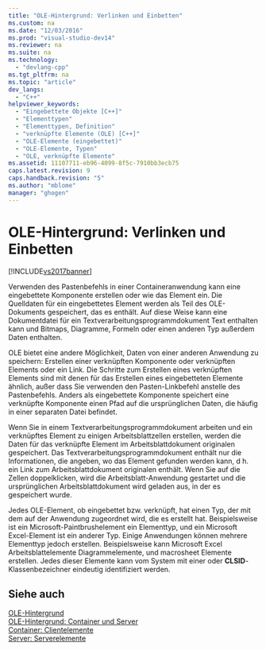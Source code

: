 ```yaml
---
title: "OLE-Hintergrund: Verlinken und Einbetten"
ms.custom: na
ms.date: "12/03/2016"
ms.prod: "visual-studio-dev14"
ms.reviewer: na
ms.suite: na
ms.technology: 
  - "devlang-cpp"
ms.tgt_pltfrm: na
ms.topic: "article"
dev_langs: 
  - "C++"
helpviewer_keywords: 
  - "Eingebettete Objekte [C++]"
  - "Elementtypen"
  - "Elementtypen, Definition"
  - "verknüpfte Elemente (OLE) [C++]"
  - "OLE-Elemente (eingebettet)"
  - "OLE-Elemente, Typen"
  - "OLE, verknüpfte Elemente"
ms.assetid: 11107711-eb96-4099-8f5c-7910bb3ecb75
caps.latest.revision: 9
caps.handback.revision: "5"
ms.author: "mblome"
manager: "ghogen"
---
```

# OLE-Hintergrund: Verlinken und Einbetten
[!INCLUDE[vs2017banner](../assembler/inline/includes/vs2017banner.md)]

Verwenden des Pastenbefehls in einer Containeranwendung kann eine eingebettete Komponente erstellen oder wie das Element ein.  Die Quelldaten für ein eingebettetes Element werden als Teil des OLE\-Dokuments gespeichert, das es enthält.  Auf diese Weise kann eine Dokumentdatei für ein Textverarbeitungsprogrammdokument Text enthalten kann und Bitmaps, Diagramme, Formeln oder einen anderen Typ außerdem Daten enthalten.  
  
 OLE bietet eine andere Möglichkeit, Daten von einer anderen Anwendung zu speichern: Erstellen einer verknüpften Komponente oder verknüpften Elements oder ein Link.  Die Schritte zum Erstellen eines verknüpften Elements sind mit denen für das Erstellen eines eingebetteten Elemente ähnlich, außer dass Sie verwenden den Pasten\-Linkbefehl anstelle des Pastenbefehls.  Anders als eingebettete Komponente speichert eine verknüpfte Komponente einen Pfad auf die ursprünglichen Daten, die häufig in einer separaten Datei befindet.  
  
 Wenn Sie in einem Textverarbeitungsprogrammdokument arbeiten und ein verknüpftes Element zu einigen Arbeitsblattzellen erstellen, werden die Daten für das verknüpfte Element im Arbeitsblattdokument originalen gespeichert.  Das Textverarbeitungsprogrammdokument enthält nur die Informationen, die angeben, wo das Element gefunden werden kann, d h. ein Link zum Arbeitsblattdokument originalen enthält.  Wenn Sie auf die Zellen doppelklicken, wird die Arbeitsblatt\-Anwendung gestartet und die ursprünglichen Arbeitsblattdokument wird geladen aus, in der es gespeichert wurde.  
  
 Jedes OLE\-Element, ob eingebettet bzw. verknüpft, hat einen Typ, der mit dem auf der Anwendung zugeordnet wird, die es erstellt hat.  Beispielsweise ist ein Microsoft\-Paintbrushelement ein Elementtyp, und ein Microsoft Excel\-Element ist ein anderer Typ.  Einige Anwendungen können mehrere Elementtyp jedoch erstellen.  Beispielsweise kann Microsoft Excel Arbeitsblattelemente Diagrammelemente, und macrosheet Elemente erstellen.  Jedes dieser Elemente kann vom System mit einer oder **CLSID**\-Klassenbezeichner eindeutig identifiziert werden.  
  
## Siehe auch  
 [OLE\-Hintergrund](../mfc/ole-background.md)   
 [OLE\-Hintergrund: Container und Server](../mfc/ole-background-containers-and-servers.md)   
 [Container: Clientelemente](../mfc/containers-client-items.md)   
 [Server: Serverelemente](../mfc/servers-server-items.md)